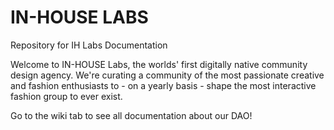 # IN-HOUSE LABS
Repository for IH Labs Documentation 

Welcome to IN-HOUSE Labs, the worlds' first digitally native community design agency. We're curating a community of the most passionate creative and fashion enthusiasts to - on a yearly basis - shape the most interactive fashion group to ever exist. 

Go to the wiki tab to see all documentation about our DAO!
